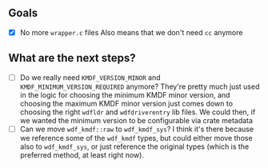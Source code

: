 
## Goals

- [x] No more `wrapper.c` files
      Also means that we don't need `cc` anymore

## What are the next steps?

- [ ] Do we really need `KMDF_VERSION_MINOR` and `KMDF_MINIMUM_VERSION_REQUIRED` anymore?
      They're pretty much just used in the logic for choosing the minimum KMDF minor version,
      and choosing the maximum KMDF minor version just comes down to choosing the right `wdfldr` and `wdfdriverentry` lib files.
      We could then, if we wanted the minimum version to be configurable via crate metadata
- [ ] Can we move `wdf_kmdf::raw` to `wdf_kmdf_sys`?
      I think it's there because we reference some of the `wdf_kmdf` types, but could either move those also to `wdf_kmdf_sys`, or just reference the original types (which is the preferred method, at least right now).